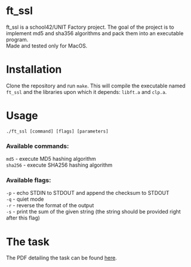 # ft_ssl
ft_ssl is a school42/UNIT Factory project. The goal of the project is to implement md5 and sha356 algorithms and pack them into an executable program.  
Made and tested only for MacOS.

# Installation
Clone the repository and run `make`. This will compile the executable named `ft_ssl` and the libraries upon which it depends: `libft.a` and `clp.a`.

# Usage
`./ft_ssl [command] [flags] [parameters]`  
### Available commands:
`md5` - execute MD5 hashing algorithm  
`sha256` - execute SHA256 hashing algorithm
### Available flags:
`-p` - echo STDIN to STDOUT and append the checksum to STDOUT  
`-q` - quiet mode  
`-r` - reverse the format of the output  
`-s` - print the sum of the given string (the string should be provided right after this flag)  
# The task
The PDF detailing the task can be found [here](resources/ft_ssl_md5.en.pdf).
